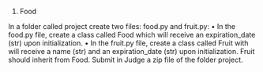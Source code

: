 1.	Food

In a folder called project create two files: food.py and fruit.py:
•	In the food.py file, create a class called Food which will receive an
expiration_date (str) upon initialization.
•	In the fruit.py file, create a class called Fruit with will receive a name 
(str) and an expiration_date (str) upon initialization. 
Fruit should inherit from Food.
Submit in Judge a zip file of the folder project.
